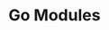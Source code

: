 # Go Modules

[^1]: Using Go Modules: https://blog.golang.org/using-go-modules
[^2]: Go Modules Reference: https://golang.org/ref/mod
